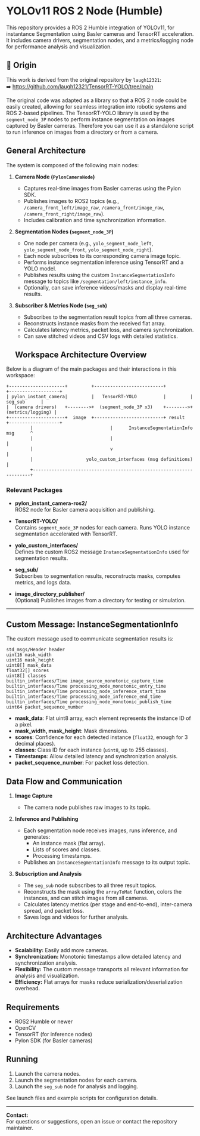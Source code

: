 # YOLOv11 ROS 2 Node (Humble)

This repository provides a ROS 2 Humble integration of YOLOv11, for instantance Segmentation using Basler cameras and TensorRT acceleration. It includes camera drivers, segmentation nodes, and a metrics/logging node for performance analysis
and visualization.

## 📌 Origin

This work is derived from the original repository by `laugh12321`:  
➡️ https://github.com/laugh12321/TensorRT-YOLO/tree/main

The original code was adapted as a library so that a ROS 2 node could be easily created, allowing for seamless integration into robotic systems and ROS 2-based pipelines. The TensorRT-YOLO library is used by the `segment_node_3P` nodes to perform instance segmentation on images captured by Basler cameras. Therefore you can use it as a standalone script to run inference on images from a directory or from a camera.

##  General Architecture 

The system is composed of the following main nodes:

1. **Camera Node (`PylonCameraNode`)**
   - Captures real-time images from Basler cameras using the Pylon SDK.
   - Publishes images to ROS2 topics (e.g., `/camera_front_left/image_raw`, `/camera_front/image_raw`, `/camera_front_right/image_raw`).
   - Includes calibration and time synchronization information.

2. **Segmentation Nodes (`segment_node_3P`)**
   - One node per camera (e.g., `yolo_segment_node_left`, `yolo_segment_node_front`, `yolo_segment_node_right`).
   - Each node subscribes to its corresponding camera image topic.
   - Performs instance segmentation inference using TensorRT and a YOLO model.
   - Publishes results using the custom `InstanceSegmentationInfo` message to topics like `/segmentation/left/instance_info`.
   - Optionally, can save inference videos/masks and display real-time results.

3. **Subscriber & Metrics Node (`seg_sub`)**
   - Subscribes to the segmentation result topics from all three cameras.
   - Reconstructs instance masks from the received flat array.
   - Calculates latency metrics, packet loss, and camera synchronization.
   - Can save stitched videos and CSV logs with detailed statistics.

   ## Workspace Architecture Overview

Below is a diagram of the main packages and their interactions in this workspace:

```
+---------------------+         +--------------------------+         +-------------------+
| pylon_instant_camera|         |   TensorRT-YOLO          |         |      seg_sub      |
|  (camera drivers)   +-------->+  (segment_node_3P x3)    +-------->+ (metrics/logging) |
+---------------------+  image  +--------------------------+ result  +-------------------+
         |                             |      InstanceSegmentationInfo msg      ^
         |                             |                                        |
         |                             v                                        |
         |                    yolo_custom_interfaces (msg definitions)          |
         +---------------------------------------------------------------------+
```

### Relevant Packages

- **pylon_instant_camera-ros2/**  
  ROS2 node for Basler camera acquisition and publishing.

- **TensorRT-YOLO/**  
  Contains `segment_node_3P` nodes for each camera. Runs YOLO instance segmentation accelerated with TensorRT.

- **yolo_custom_interfaces/**  
  Defines the custom ROS2 message `InstanceSegmentationInfo` used for segmentation results.

- **seg_sub/**  
  Subscribes to segmentation results, reconstructs masks, computes metrics, and logs data.

- **image_directory_publisher/**  
  (Optional) Publishes images from a directory for testing or simulation.

---

## Custom Message: InstanceSegmentationInfo

The custom message used to communicate segmentation results is:

```plaintext
std_msgs/Header header
uint16 mask_width
uint16 mask_height
uint8[] mask_data
float32[] scores
uint8[] classes
builtin_interfaces/Time image_source_monotonic_capture_time
builtin_interfaces/Time processing_node_monotonic_entry_time
builtin_interfaces/Time processing_node_inference_start_time
builtin_interfaces/Time processing_node_inference_end_time
builtin_interfaces/Time processing_node_monotonic_publish_time
uint64 packet_sequence_number
```

- **mask_data**: Flat uint8 array, each element represents the instance ID of a pixel.
- **mask_width, mask_height**: Mask dimensions.
- **scores**: Confidence for each detected instance (`float32`, enough for 3 decimal places).
- **classes**: Class ID for each instance (`uint8`, up to 255 classes).
- **Timestamps**: Allow detailed latency and synchronization analysis.
- **packet_sequence_number**: For packet loss detection.

## Data Flow and Communication

1. **Image Capture**
   - The camera node publishes raw images to its topic.

2. **Inference and Publishing**
   - Each segmentation node receives images, runs inference, and generates:
     - An instance mask (flat array).
     - Lists of scores and classes.
     - Processing timestamps.
   - Publishes an `InstanceSegmentationInfo` message to its output topic.

3. **Subscription and Analysis**
   - The `seg_sub` node subscribes to all three result topics.
   - Reconstructs the mask using the `arrayToMat` function, colors the instances, and can stitch images from all cameras.
   - Calculates latency metrics (per stage and end-to-end), inter-camera spread, and packet loss.
   - Saves logs and videos for further analysis.

## Architecture Advantages

- **Scalability:** Easily add more cameras.
- **Synchronization:** Monotonic timestamps allow detailed latency and synchronization analysis.
- **Flexibility:** The custom message transports all relevant information for analysis and visualization.
- **Efficiency:** Flat arrays for masks reduce serialization/deserialization overhead.

## Requirements

- ROS2 Humble or newer
- OpenCV
- TensorRT (for inference nodes)
- Pylon SDK (for Basler cameras)

## Running

1. Launch the camera nodes.
2. Launch the segmentation nodes for each camera.
3. Launch the `seg_sub` node for analysis and logging.

See launch files and example scripts for configuration details.

---

**Contact:**  
For questions or suggestions, open an issue or contact the repository maintainer.